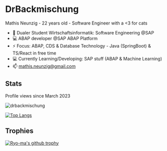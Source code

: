 # DrBackmischung 

Mathis Neunzig - 22 years old - Software Engineer with a <3 for cats
- 🔭 Dualer Student Wirtschaftsinformatik: Software Engineering @SAP
- 💻 ABAP developer @SAP ABAP Platform
- ⚡ Focus: ABAP, CDS & Database Technology - Java (SpringBoot) & TS/React in free time
- 💻 Currently Learning/Developing: SAP stuff (ABAP & Machine Learning)
- 📫 mathis.neunzig@gmail.com

## Stats

<!--
**DrBackmischung/DrBackmischung** is a ✨ _special_ ✨ repository because its `README.md` (this file) appears on your GitHub profile.

Here are some ideas to get you started:

-->
Profile views since March 2023

<img src="https://komarev.com/ghpvc/?username=drbackmischung&label=Profile%20views&color=0e75b6&style=flat" alt="drbackmischung" />

[![Top Langs](https://github-readme-stats.vercel.app/api/top-langs/?username=DrBackmischung&langs_count=10)](https://github.com/anuraghazra/github-readme-stats)

## Trophies
[![Ryo-ma's github trophy](https://github-profile-trophy.vercel.app/?username=DrBackmischung&row=1)](https://github.com/ryo-ma/github-profile-trophy)
